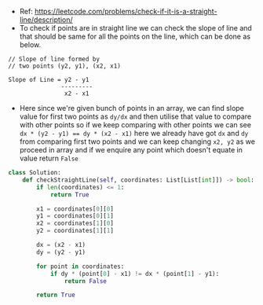 - Ref: https://leetcode.com/problems/check-if-it-is-a-straight-line/description/
- To check if points are in straight line we can check the slope of line and that should be same for all the points on the line, which can be done as below.
```
// Slope of line formed by 
// two points (y2, y1), (x2, x1)

Slope of Line = y2 - y1
               ---------
                x2 - x1
```
- Here since we're given bunch of points in an array, we can find slope value for first two points as `dy/dx` and then utilise that value to compare with other points so if we keep comparing with other points we can see `dx * (y2 - y1) == dy * (x2 - x1)` here we already have got `dx` and `dy` from comparing first two points and we can keep changing `x2, y2` as we proceed in array and if we enquire any point which doesn't equate in value return `False`

```python
class Solution:
    def checkStraightLine(self, coordinates: List[List[int]]) -> bool:
        if len(coordinates) <= 1:
            return True

        x1 = coordinates[0][0]
        y1 = coordinates[0][1]
        x2 = coordinates[1][0]
        y2 = coordinates[1][1]

        dx = (x2 - x1)
        dy = (y2 - y1)

        for point in coordinates:
            if dy * (point[0] - x1) != dx * (point[1] - y1):
                return False

        return True

```